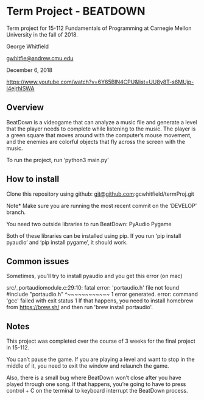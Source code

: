 # Term Project - BEATDOWN
Term project for 15-112 Fundamentals of Programming at Carnegie Mellon University in the fall of 2018.

George Whitfield

gwhitfie@andrew.cmu.edu

December 6, 2018

https://www.youtube.com/watch?v=6Y65BlN4CPU&list=UU8y8T-s6MUjp-I4ejrhISWA

## Overview
BeatDown is a videogame that can analyze a music file and generate a level that the player needs to complete while listening to the music. The player is a green square that moves around with the computer’s mouse movement, and the enemies are colorful objects that fly across the screen with the music.

To run the project, run ‘python3 main.py’ 

## How to install

Clone this repository using github: git@github.com:gcwhitfield/termProj.git

Note* Make sure you are running the most recent commit on the ‘DEVELOP’ branch.

You need two outside libraries to run BeatDown:
PyAudio
Pygame

Both of these libraries can be installed using pip. If you run ‘pip install pyaudio’ and ‘pip install pygame’, it should work.

## Common issues

Sometimes, you’ll try to install pyaudio and you get this error (on mac)

  src/_portaudiomodule.c:29:10: fatal error: 'portaudio.h' file not found
    #include "portaudio.h"
             ^~~~~~~~~~~~~
    1 error generated.
    error: command 'gcc' failed with exit status 1
If that happens, you need to install homebrew from https://brew.sh/  and then run 'brew install portaudio'.

## Notes

This project was completed over the course of 3 weeks for the final project in 15-112.

You can’t pause the game. If you are playing a level and want to stop in the middle of it, you need to exit the window and relaunch the game.

Also, there is a small bug where BeatDown won’t close after you have played through one song. If that happens, you’re going to have to press control + C on the terminal to keyboard interrupt the BeatDown process.

